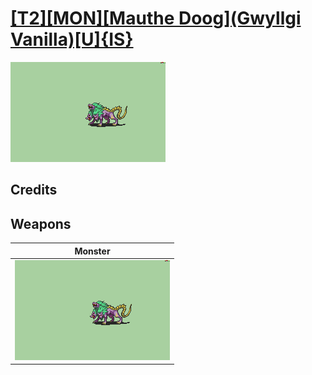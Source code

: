 # [\[T2\]\[MON\]\[Mauthe Doog\]\(Gwyllgi Vanilla\)\[U\]{IS}](./)

<img src="./8.%20Monster/Monster_000.png" alt="[T2][MON][Mauthe Doog](Gwyllgi Vanilla)[U]{IS} standing" />

## Credits



## Weapons


|Monster |
|  :---: |
| <img alt="Monster animation" src="./8.%20Monster/Monster.gif" /> |
